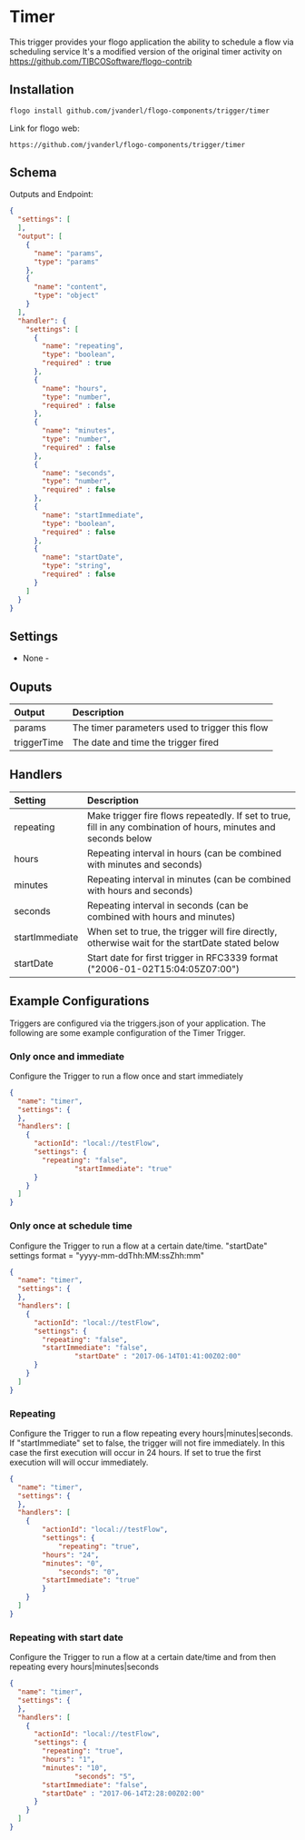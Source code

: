 # Timer
This trigger provides your flogo application the ability to schedule a flow via scheduling service
It's a modified version of the original timer activity on https://github.com/TIBCOSoftware/flogo-contrib

## Installation

```bash
flogo install github.com/jvanderl/flogo-components/trigger/timer
```
Link for flogo web:
```
https://github.com/jvanderl/flogo-components/trigger/timer
```

## Schema
Outputs and Endpoint:

```json
{
  "settings": [
  ],
  "output": [
    {
      "name": "params",
      "type": "params"
    },
    {
      "name": "content",
      "type": "object"
    }
  ],
  "handler": {
    "settings": [
      {
        "name": "repeating",
        "type": "boolean",
        "required" : true
      },
      {
        "name": "hours",
        "type": "number",
        "required" : false
      },
      {
        "name": "minutes",
        "type": "number",
        "required" : false
      },
      {
        "name": "seconds",
        "type": "number",
        "required" : false
      },
      {
        "name": "startImmediate",
        "type": "boolean",
        "required" : false
      },
      {
        "name": "startDate",
        "type": "string",
        "required" : false
      }
    ]
  }
}
```
## Settings
- None -

## Ouputs
| Output   | Description    |
|:----------|:---------------|
| params    | The timer parameters used to trigger this flow |
| triggerTime |  The date and time the trigger fired |

## Handlers
| Setting   | Description    |
|:----------|:---------------|
| repeating    | Make trigger fire flows repeatedly. If set to true, fill in any combination of hours, minutes and seconds below |
| hours    | Repeating interval in hours (can be combined with minutes and seconds)|
| minutes    | Repeating interval in minutes (can be combined with hours and seconds) |
| seconds    | Repeating interval in seconds (can be combined with hours and minutes)|
| startImmediate | When set to true, the trigger will fire directly, otherwise wait for the startDate stated below |
| startDate    | Start date for first trigger in RFC3339 format ("2006-01-02T15:04:05Z07:00") |

## Example Configurations

Triggers are configured via the triggers.json of your application. The following are some example configuration of the Timer Trigger.

### Only once and immediate
Configure the Trigger to run a flow once and start immediately

```json
{
  "name": "timer",
  "settings": {
  },
  "handlers": [
    {
      "actionId": "local://testFlow",
      "settings": {
        "repeating": "false",
				"startImmediate": "true"
      }
    }
  ]
}
```

### Only once at schedule time
Configure the Trigger to run a flow at a certain date/time. "startDate" settings format = "yyyy-mm-ddThh:MM:ssZhh:mm"

```json
{
  "name": "timer",
  "settings": {
  },
  "handlers": [
    {
      "actionId": "local://testFlow",
      "settings": {
        "repeating": "false",
        "startImmediate": "false",
				"startDate" : "2017-06-14T01:41:00Z02:00"
      }
    }
  ]
}
```

### Repeating
Configure the Trigger to run a flow repeating every hours|minutes|seconds. If "startImmediate" set to false, the trigger will not fire immediately.  In this case the first execution will occur in 24 hours. If set to true the first execution will will occur immediately.

```json
{
  "name": "timer",
  "settings": {
  },
  "handlers": [
  	{
  		"actionId": "local://testFlow",
  		"settings": {
  			"repeating": "true",
        "hours": "24",
        "minutes": "0",
  			"seconds": "0",
        "startImmediate": "true"
  		}
  	}
  ]
}
```

### Repeating with start date
Configure the Trigger to run a flow at a certain date/time and from then repeating every hours|minutes|seconds

```json
{
  "name": "timer",
  "settings": {
  },
  "handlers": [
    {
      "actionId": "local://testFlow",
      "settings": {
        "repeating": "true",
        "hours": "1",
        "minutes": "10",
				"seconds": "5",
        "startImmediate": "false",
        "startDate" : "2017-06-14T2:28:00Z02:00"
      }
    }
  ]
}
```
